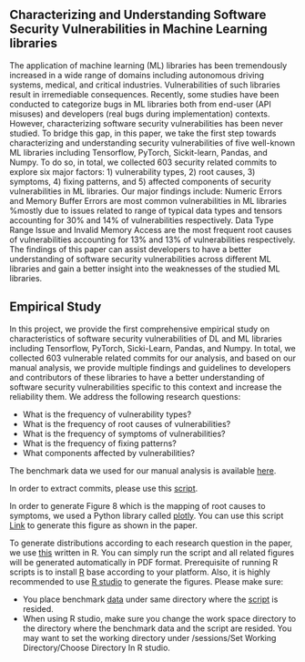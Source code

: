 ## Characterizing and Understanding Software Security Vulnerabilities in Machine Learning libraries

The application of machine learning (ML) libraries has been tremendously increased in a wide range of domains including autonomous driving systems, medical, and critical industries. 
Vulnerabilities of such libraries result in irremediable consequences. Recently, some studies have been conducted to categorize bugs in ML libraries both from end-user (API misuses) and developers (real bugs during implementation) contexts. However, characterizing software security vulnerabilities has been never studied. To bridge this gap, in this paper, we take the first step towards characterizing and understanding security vulnerabilities of five well-known ML libraries including Tensorflow, PyTorch, Sickit-learn, Pandas, and Numpy. To do so, in total, we collected 603 security related commits to explore six major factors: 1) vulnerability types, 2) root causes, 3) symptoms, 4) fixing patterns, and 5) affected components of security vulnerabilities in ML libraries. Our major findings include: Numeric Errors and Memory Buffer Errors are most common vulnerabilities in ML libraries %mostly due to issues related to range of typical data types and tensors
accounting for 30\% and 14\% of vulnerabilities respectively. Data Type Range Issue and Invalid Memory Access are the most frequent root causes of vulnerabilities accounting for 13\% and 13\% of vulnerabilities respectively. The findings of this paper can assist developers to have a better understanding of software security vulnerabilities across different ML libraries and gain a better insight into the weaknesses of the studied ML libraries. 

## Empirical Study
In this project, we provide the first comprehensive empirical study on characteristics of software security vulnerabilities of DL and ML libraries including Tensorflow, PyTorch, Sicki-Learn, Pandas, and Numpy. In total, we collected 603 vulnerable related commits for our analysis, and based on our manual analysis, we provide multiple findings and guidelines to developers and contributors of these libraries to have a better understanding of software security vulnerabilities specific to this context and increase the reliability them. We address the following research questions:

* What is the frequency of vulnerability types?
* What is the frequency of root causes of vulnerabilities?
* What is the frequency of symptoms of vulnerabilities?
* What is the frequency of fixing patterns?
* What components affected by vulnerabilities?

The benchmark data we used for our manual analysis is available [here](https://github.com/cse19922021/Deep-Learning-Security-Vulnerabilities/blob/main/workflow.csv).

In order to extract commits, please use this [script](https://github.com/cse19922021/Deep-Learning-Security-Vulnerabilities/blob/main/fetch_commits.py).

In order to generate Figure 8 which is the mapping of root causes to symptoms, we used a Python library called [plotly](https://plotly.com/). You can use this script [Link](https://cse19922021.github.io/Deep-Learning-Security-Vulnerabilities/rootcauseSymptom.html) to generate this figure as shown in the paper.

To generate distributions according to each research question in the paper, we use [this](https://github.com/cse19922021/Deep-Learning-Security-Vulnerabilities/blob/main/generate_figs.R) written in R. You can simply run the script and all related figures will be generated automatically in PDF format. Prerequisite of running R scripts is to install [R](https://www.r-project.org/) base according to your platform. Also, it is highly recommended to use [R studio](https://www.rstudio.com/) to generate the figures. Please make sure:

* You place benchmark [data](https://github.com/cse19922021/Deep-Learning-Security-Vulnerabilities/blob/main/benchmark.csv) under same directory where the [script](https://github.com/cse19922021/Deep-Learning-Security-Vulnerabilities/blob/main/generate_figs.R) is resided.
* When using R studio, make sure you change the work space directory to the directory where the benchmark data and the script are resided. You may want to set the working directory under /sessions/Set Working Directory/Choose Directory In R studio. 

